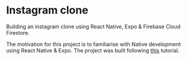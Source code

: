 # Instagram clone

Building an instagram clone using React Native, Expo & Firebase Cloud Firestore.

The motivation for this project is to familiarise with Native development using React Native & Expo. The project was built following [this](https://blog.expo.io/instagram-clone-using-firebase-react-native-expo-cc32f61c7bba) tutorial.

